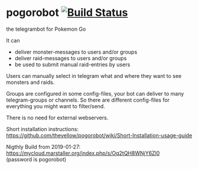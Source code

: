 # pogorobot [![Build Status](https://travis-ci.org/theyellow/pogorobot.svg?branch=master)](https://travis-ci.org/theyellow/pogorobot)

the telegrambot for Pokemon Go 

It can
- deliver monster-messages to users and/or groups
- deliver raid-messages to users and/or groups
- be used to submit manual raid-entries by users

Users can manually select in telegram what and where they want to see monsters and raids. 

Groups are configured in some config-files, your bot can deliver to many telegram-groups or channels. So there are different config-files for everything you might want to filter/send.


There is no need for external webservers.

Short installation instructions: <br>
https://github.com/theyellow/pogorobot/wiki/Short-Installation-usage-guide

Nigthly Build from 2019-01-27: <br>
https://mycloud.marstaller.org/index.php/s/Oq2tQH8WNjY6Zl0 <br>
(password is pogorobot)
